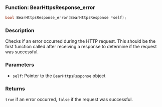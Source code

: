 ### Function: BearHttpsResponse_error
```c
bool BearHttpsResponse_error(BearHttpsResponse *self);
```
### Description
Checks if an error occurred during the HTTP request. This should be the first function called after receiving a response to determine if the request was successful.

### Parameters
- `self`: Pointer to the `BearHttpsResponse` object

### Returns
`true` if an error occurred, `false` if the request was successful.
